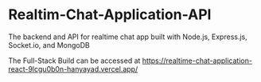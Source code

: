 # Realtim-Chat-Application-API
The backend and API for realtime chat app built with Node.js, Express.js, Socket.io, and MongoDB

The Full-Stack Build can be accessed at https://realtime-chat-application-react-9lcgu0b0n-hanyayad.vercel.app/
